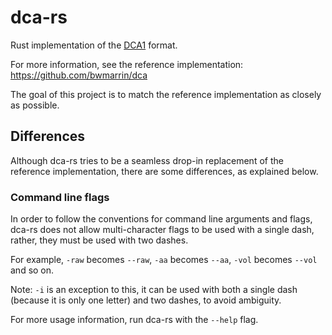 # dca-rs

Rust implementation of the [DCA1](https://github.com/bwmarrin/dca/wiki/DCA1-specification-draft) format.

For more information, see the reference implementation: https://github.com/bwmarrin/dca

The goal of this project is to match the reference implementation as closely as possible.

## Differences

Although dca-rs tries to be a seamless drop-in replacement of the reference implementation, there are some differences, as explained below.

### Command line flags

In order to follow the conventions for command line arguments and flags, dca-rs does not allow multi-character flags to be used with a single dash, rather, they must be used with two dashes.

For example, `-raw` becomes `--raw`, `-aa` becomes `--aa`, `-vol` becomes `--vol` and so on.

Note: `-i` is an exception to this, it can be used with both a single dash (because it is only one letter) and two dashes, to avoid ambiguity.

For more usage information, run dca-rs with the `--help` flag.